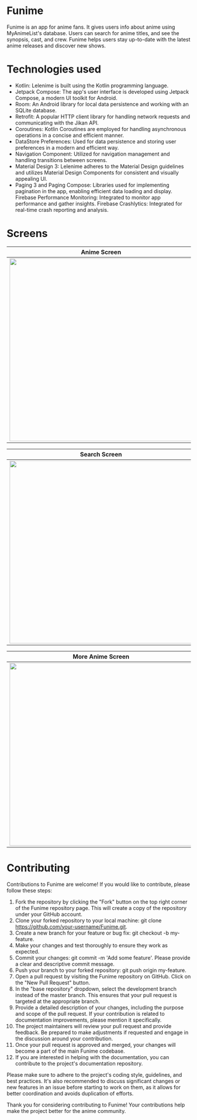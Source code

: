 
# Funime
Funime is an app for anime fans. It gives users info about anime using MyAnimeList's database. Users can search for anime titles, and see the synopsis, cast, and crew. Funime helps users stay up-to-date with the latest anime releases and discover new shows.

# Technologies used
* Kotlin: Lelenime is built using the Kotlin programming language.
* Jetpack Compose: The app's user interface is developed using Jetpack Compose, a modern UI toolkit for Android.
* Room: An Android library for local data persistence and working with an SQLite database.
* Retrofit: A popular HTTP client library for handling network requests and communicating with the Jikan API.
* Coroutines: Kotlin Coroutines are employed for handling asynchronous operations in a concise and efficient manner.
* DataStore Preferences: Used for data persistence and storing user preferences in a modern and efficient way.
* Navigation Component: Utilized for navigation management and handling transitions between screens.
* Material Design 3: Lelenime adheres to the Material Design guidelines and utilizes Material Design Components for consistent and visually appealing UI.
* Paging 3 and Paging Compose: Libraries used for implementing pagination in the app, enabling efficient data loading and display.
Firebase Performance Monitoring: Integrated to monitor app performance and gather insights.
Firebase Crashlytics: Integrated for real-time crash reporting and analysis.

# Screens

| Anime Screen | Manga Screen | Favourites Screen |
| ------------ | ------------ | ----------------- |
|<img src="https://github.com/prasannakumarboddeda02/Funime/assets/112362123/1c3c4b0e-2037-4739-a5a7-d711fed79cd3" height="500">|<img src="https://github.com/prasannakumarboddeda02/Funime/assets/112362123/e62fdb03-b97b-4093-b6a0-0fb6dd71bb94" height="500">|<img src="https://github.com/prasannakumarboddeda02/Funime/assets/112362123/349dedcf-d5a6-4593-bc90-a9af9256da2a" height="500">|

| Search Screen | Anime Detail Screen | Settings Screen |
| ------------ | ------------ | ----------------- |
|<img src="https://github.com/prasannakumarboddeda02/Funime/assets/112362123/a50e20cb-fa5e-4049-b53f-cd81e657b0d4" height="500">|<img src="https://github.com/prasannakumarboddeda02/Funime/assets/112362123/7f1211ca-a4c7-42d3-a3be-ccc3284087c9" height="500">|<img src="https://github.com/prasannakumarboddeda02/Funime/assets/112362123/fb6ebe2a-a415-4fcb-a448-1c2fa389bff2" height="500">|

| More Anime Screen |
| ------------ |
|<img src="https://github.com/prasannakumarboddeda02/Funime/assets/112362123/f4ae67a5-4181-4773-88e2-8c2fc69ee158" height="500">|
# Contributing
Contributions to Funime are welcome! If you would like to contribute, please follow these steps:

1. Fork the repository by clicking the "Fork" button on the top right corner of the Funime repository page. This will create a copy of the repository under your GitHub account.
2. Clone your forked repository to your local machine: git clone https://github.com/your-username/Funime.git.
3. Create a new branch for your feature or bug fix: git checkout -b my-feature.
4. Make your changes and test thoroughly to ensure they work as expected.
5. Commit your changes: git commit -m 'Add some feature'. Please provide a clear and descriptive commit message.
6. Push your branch to your forked repository: git push origin my-feature.
7. Open a pull request by visiting the Funime repository on GitHub. Click on the "New Pull Request" button.
8. In the "base repository" dropdown, select the development branch instead of the master branch. This ensures that your pull request is targeted at the appropriate branch.
9. Provide a detailed description of your changes, including the purpose and scope of the pull request. If your contribution is related to documentation improvements, please mention it specifically.
10. The project maintainers will review your pull request and provide feedback. Be prepared to make adjustments if requested and engage in the discussion around your contribution.
11. Once your pull request is approved and merged, your changes will become a part of the main Funime codebase.
12. If you are interested in helping with the documentation, you can contribute to the project's documentation repository.

Please make sure to adhere to the project's coding style, guidelines, and best practices. It's also recommended to discuss significant changes or new features in an issue before starting to work on them, as it allows for better coordination and avoids duplication of efforts.

Thank you for considering contributing to Funime! Your contributions help make the project better for the anime community.


